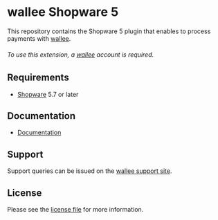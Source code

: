 

# wallee Shopware 5
This repository contains the Shopware 5 plugin that enables to process payments with [wallee](https://www.wallee.com/).

###### To use this extension, a [wallee](https://www.wallee.com/) account is required.

## Requirements

* [Shopware](https://shopware.com/) 5.7 or later

## Documentation

* [Documentation](https://plugin-documentation.wallee.com/wallee-payment/shopware-5-composer/1.1.6/docs/en/documentation.html)

## Support

Support queries can be issued on the [wallee support site](https://app-wallee.com/space/select?target=/support).

## License

Please see the [license file](https://github.com/wallee-payment/shopware-5-composer/blob/1.1.6/LICENSE) for more information.
